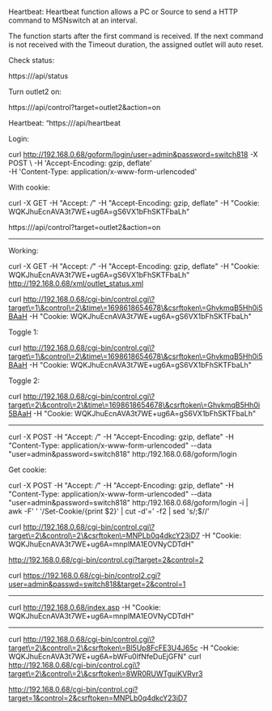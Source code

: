 Heartbeat:
Heartbeat function allows a PC or Source to send a HTTP command to MSNswitch at an interval.

The function starts after the first command is received. If the next command is not received with the Timeout duration, the assigned outlet will auto reset. 

Check status:

https://<IP>/api/status

Turn outlet2 on:

https://<IP>/api/control?target=outlet2&action=on

Heartbeat:
“https://<IP>/api/heartbeat

Login:

curl http://192.168.0.68/goform/login/user=admin&password=switch818 -X POST \ 
    -H 'Accept-Encoding: gzip, deflate' \
    -H 'Content-Type: application/x-www-form-urlencoded' 

With cookie:

curl -X GET -H "Accept: */*" -H "Accept-Encoding: gzip, deflate" -H "Cookie: WQKJhuEcnAVA3t7WE+ug6A=gS6VX1bFhSKTFbaLh"


https://<IP>/api/control?target=outlet2&action=on

***

Working:

 curl -X GET -H "Accept: */*" -H "Accept-Encoding: gzip, deflate" -H "Cookie: WQKJhuEcnAVA3t7WE+ug6A=gS6VX1bFhSKTFbaLh" http://192.168.0.68/xml/outlet_status.xml


curl http://192.168.0.68/cgi-bin/control.cgi\?target\=1\&control\=2\&time\=1698618654678\&csrftoken\=GhvkmqB5Hh0i5BAaH -H "Cookie: WQKJhuEcnAVA3t7WE+ug6A=gS6VX1bFhSKTFbaLh"

Toggle 1:

curl http://192.168.0.68/cgi-bin/control.cgi\?target\=1\&control\=2\&time\=1698618654678\&csrftoken\=GhvkmqB5Hh0i5BAaH -H "Cookie: WQKJhuEcnAVA3t7WE+ug6A=gS6VX1bFhSKTFbaLh"

Toggle 2: 

curl http://192.168.0.68/cgi-bin/control.cgi\?target\=2\&control\=2\&time\=1698618654678\&csrftoken\=GhvkmqB5Hh0i5BAaH -H "Cookie: WQKJhuEcnAVA3t7WE+ug6A=gS6VX1bFhSKTFbaLh"

***

curl -X POST -H "Accept: */*" -H "Accept-Encoding: gzip, deflate" -H "Content-Type: application/x-www-form-urlencoded" --data "user=admin&password=switch818" http:/192.168.0.68/goform/login

Get cookie:

curl -X POST -H "Accept: */*" -H "Accept-Encoding: gzip, deflate" -H "Content-Type: application/x-www-form-urlencoded" --data "user=admin&password=switch818" http:/192.168.0.68/goform/login -i | awk -F' ' '/Set-Cookie/{print $2}' | cut -d'=' -f2 | sed 's/;$//'

curl http://192.168.0.68/cgi-bin/control.cgi\?target\=2\&control\=2\&csrftoken\=MNPLb0q4dkcY23iD7 -H "Cookie: WQKJhuEcnAVA3t7WE+ug6A=mnplMA1EOVNyCDTdH"

http://192.168.0.68/cgi-bin/control.cgi?target=2&control=2

curl https://192.168.0.68/cgi-bin/control2.cgi?user=admin&passwd=switch818&target=2&control=1

***

curl http://192.168.0.68/index.asp -H "Cookie: WQKJhuEcnAVA3t7WE+ug6A=mnplMA1EOVNyCDTdH"


***

curl http://192.168.0.68/cgi-bin/control.cgi\?target\=2\&control\=2\&csrftoken\=Bl5Up8FcFE3U4J65c -H "Cookie: WQKJhuEcnAVA3t7WE+ug6A=bWFu0IfNfeDuEjGFN"
curl http://192.168.0.68/cgi-bin/control.cgi\?target\=2\&control\=2\&csrftoken\=8WR0RUWTguiKVRyr3

http://192.168.0.68/cgi-bin/control.cgi?target=1&control=2&csrftoken=MNPLb0q4dkcY23iD7